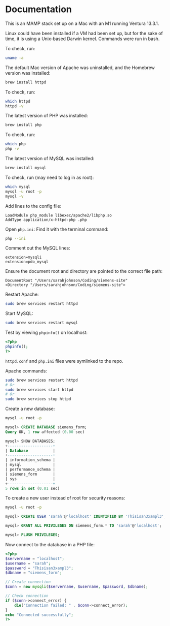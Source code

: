 # Documentation

This is an MAMP stack set up on a Mac with an M1 running Ventura 13.3.1.

Linux could have been installed if a VM had been set up, but for the sake of time, it is using a Unix-based Darwin kernel. Commands were run in bash.

To check, run:
```bash
uname -a
```

The default Mac version of Apache was uninstalled, and the Homebrew version was installed:
```bash
brew install httpd
```

To check, run:
```bash
which httpd
httpd -v
```

The latest version of PHP was installed:
```bash
brew install php
```

To check, run:
```bash
which php
php -v
```

The latest version of MySQL was installed:
```bash
brew install mysql
```

To check, run (may need to log in as root):
```bash
which mysql
mysql -u root -p
mysql -v
```

Add lines to the config file:
```
LoadModule php_module libexec/apache2/libphp.so
AddType application/x-httpd-php .php
```

Open `php.ini`:
Find it with the terminal command:
```bash
php --ini
```

Comment out the MySQL lines:
```
extension=mysqli
extension=pdo_mysql
```

Ensure the document root and directory are pointed to the correct file path:
```
DocumentRoot "/Users/sarahjohnson/Coding/siemens-site"
<Directory "/Users/sarahjohnson/Coding/siemens-site">
```

Restart Apache:
```bash
sudo brew services restart httpd
```

Start MySQL:
```bash
sudo brew services restart mysql
```

Test by viewing `phpinfo()` on localhost:
```php
<?php
phpinfo();
?>
```

`httpd.conf` and `php.ini` files were symlinked to the repo.

Apache commands:
```bash
sudo brew services restart httpd
# Or
sudo brew services start httpd
# Or
sudo brew services stop httpd
```

Create a new database:
```bash
mysql -u root -p
```
```sql
mysql> CREATE DATABASE siemens_form;
Query OK, 1 row affected (0.00 sec)

mysql> SHOW DATABASES;
+--------------------+
| Database           |
+--------------------+
| information_schema |
| mysql              |
| performance_schema |
| siemens_form       |
| sys                |
+--------------------+
5 rows in set (0.01 sec)
```

To create a new user instead of root for security reasons:
```bash
mysql -u root -p
```
```sql
mysql> CREATE USER 'sarah'@'localhost' IDENTIFIED BY 'Thisisan3xampl3';

mysql> GRANT ALL PRIVILEGES ON siemens_form.* TO 'sarah'@'localhost';

mysql> FLUSH PRIVILEGES;
```

Now connect to the database in a PHP file:
```php
<?php
$servername = "localhost";
$username = "sarah";
$password = "Thisisan3xampl3";
$dbname = "siemens_form";

// Create connection
$conn = new mysqli($servername, $username, $password, $dbname);

// Check connection
if ($conn->connect_error) {
    die("Connection failed: " . $conn->connect_error);
}
echo "Connected successfully";
?>
```